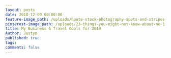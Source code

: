 ```yaml
---
layout: posts
date: 2018-12-09 00:00:00
feature-image_path: /uploads/haute-stock-photography-spots-and-stripes-final-3.jpg
pinterest-image_path: /uploads/23-things-you-might-not-know-about-me-1.png
title: My Business & Travel Goals for 2019
Author: Justyn
published: true
tags:
comments: false
---
```


